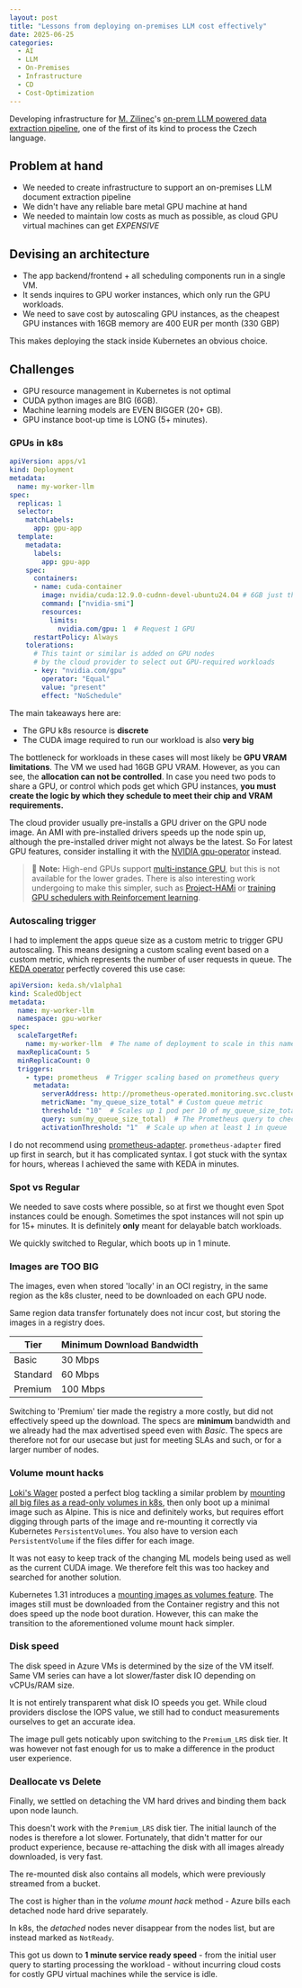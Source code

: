 ```yaml
---
layout: post
title: "Lessons from deploying on-premises LLM cost effectively"
date: 2025-06-25
categories:
  - AI
  - LLM
  - On-Premises
  - Infrastructure
  - CD
  - Cost-Optimization
---
```


Developing infrastructure for [M. Zilinec](https://linkedin.com/in/matus-zilinec)'s [on-prem LLM powered data extraction pipeline](https://pactus.ai/),
one of the first of its kind to process the Czech language.

## Problem at hand

- We needed to create infrastructure to support an on-premises LLM document extraction pipeline
- We didn't have any reliable bare metal GPU machine at hand
- We needed to maintain low costs as much as possible, as cloud GPU virtual machines can get *EXPENSIVE*

## Devising an architecture

- The app backend/frontend + all scheduling components run in a single VM.
- It sends inquires to GPU worker instances, which only run the GPU workloads.
- We need to save cost by autoscaling GPU instances, as the cheapest GPU instances with 16GB memory are 400 EUR per month (330 GBP)

This makes deploying the stack inside Kubernetes an obvious choice.

## Challenges

- GPU resource management in Kubernetes is not optimal
- CUDA python images are BIG (6GB).
- Machine learning models are EVEN BIGGER (20+ GB).
- GPU instance boot-up time is LONG (5+ minutes).

### GPUs in k8s

```yaml
apiVersion: apps/v1
kind: Deployment
metadata:
  name: my-worker-llm
spec:
  replicas: 1
  selector:
    matchLabels:
      app: gpu-app
  template:
    metadata:
      labels:
        app: gpu-app
    spec:
      containers:
      - name: cuda-container
        image: nvidia/cuda:12.9.0-cudnn-devel-ubuntu24.04 # 6GB just the image! +20GB ML models mounted
        command: ["nvidia-smi"]
        resources:
          limits:
            nvidia.com/gpu: 1  # Request 1 GPU
      restartPolicy: Always
    tolerations:
      # This taint or similar is added on GPU nodes
      # by the cloud provider to select out GPU-required workloads
      - key: "nvidia.com/gpu"
        operator: "Equal"
        value: "present"
        effect: "NoSchedule"
```

The main takeaways here are:

- The GPU k8s resource is **discrete**
- The CUDA image required to run our workload is also **very big**

The bottleneck for workloads in these cases will most likely be **GPU VRAM limitations**. The VM we used had 16GB GPU VRAM. However, as you can see, the **allocation can not be controlled**. In case you need two pods to share a GPU, or control which pods get which GPU instances, **you must create the logic by which they schedule to meet their chip and VRAM requirements.**

The cloud provider usually pre-installs a GPU driver on the GPU node image. An AMI with pre-installed drivers speeds up the node spin up, although the pre-installed driver might not always be the latest. So For latest GPU features, consider installing it with the [NVIDIA gpu-operator](https://github.com/NVIDIA/gpu-operator) instead.

> 📝 **Note:**
> High-end GPUs support [multi-instance GPU](https://docs.nvidia.com/datacenter/tesla/mig-user-guide/), but this is not available for the lower grades. There is also interesting work undergoing to make this simpler, such as [Project-HAMi](https://github.com/Project-HAMi/HAMi) or [training GPU schedulers with Reinforcement learning](https://www.youtube.com/watch?v=fzT6Ot_PTQ0).

### Autoscaling trigger

I had to implement the apps queue size as a custom metric to trigger GPU autoscaling.
This means designing a custom scaling event based on a custom metric, which represents the number of user requests in queue. The [KEDA operator](https://github.com/kedacore/keda) perfectly covered this use case:

```yaml
apiVersion: keda.sh/v1alpha1
kind: ScaledObject
metadata:
  name: my-worker-llm
  namespace: gpu-worker
spec:
  scaleTargetRef:
    name: my-worker-llm  # The name of deployment to scale in this namespace
  maxReplicaCount: 5
  minReplicaCount: 0
  triggers:
    - type: prometheus  # Trigger scaling based on prometheus query
      metadata:
        serverAddress: http://prometheus-operated.monitoring.svc.cluster.local:9090  # Prometheus address
        metricName: "my_queue_size_total" # Custom queue metric
        threshold: "10"  # Scales up 1 pod per 10 of my_queue_size_total
        query: sum(my_queue_size_total)  # The Prometheus query to check for the metric
        activationThreshold: "1"  # Scale up when at least 1 in queue
```

I do not recommend using [prometheus-adapter](https://github.com/kubernetes-sigs/prometheus-adapter).
`prometheus-adapter` fired up first in search, but it has complicated syntax. I got stuck with the syntax for hours, whereas I achieved the same with KEDA in minutes.

### Spot vs Regular

We needed to save costs where possible, so at first we thought even Spot instances could be enough.
Sometimes the spot instances will not spin up for 15+ minutes.  It is definitely **only** meant for delayable batch workloads.

We quickly switched to Regular, which boots up in 1 minute.

### Images are TOO BIG

The images, even when stored 'locally' in an OCI registry, in the same region as the k8s cluster,
need to be downloaded on each GPU node.

Same region data transfer fortunately does not incur cost, but storing the images in a registry does.

| Tier     | Minimum Download Bandwidth  |
|----------|-----------------------------|
| Basic    | 30 Mbps                     |
| Standard | 60 Mbps                     |
| Premium  | 100 Mbps                    |

Switching to 'Premium' tier made the registry a more costly, but did not effectively speed up the download.
The specs are **minimum** bandwidth and we already had the max advertised speed even with *Basic*. The specs are therefore not for our usecase but just for meeting SLAs and such, or for a larger number of nodes.

### Volume mount hacks

[Loki's Wager](https://lokiwager.github.io/about/) posted a perfect blog tackling a similar problem by [mounting all big files as a read-only volumes in k8s](https://lokiwager.github.io/posts/reduce-image-size), then only boot up a minimal image such as Alpine.
This is nice and definitely works, but requires effort digging through parts of the image and re-mounting it correctly via Kubernetes `PersistentVolumes`.
You also have to version each `PersistentVolume` if the files differ for each image.

It was not easy to keep track of the changing ML models being used as well as the current CUDA image. We therefore felt this was too hackey and searched for another solution.

Kubernetes 1.31 introduces a [mounting images as volumes feature](https://kubernetes.io/docs/tasks/configure-pod-container/image-volumes/). The images still must be downloaded from the Container registry and this not does speed up the node boot duration. However, this can make the transition to the aforementioned volume mount hack simpler.

### Disk speed

The disk speed in Azure VMs is determined by the size of the VM itself. Same VM series can have a lot slower/faster disk IO depending on vCPUs/RAM size.

It is not entirely transparent what disk IO speeds you get. While cloud providers disclose the IOPS value, we still had to conduct measurements ourselves to get an accurate idea.

The image pull gets noticably upon switching to the `Premium_LRS` disk tier. It was however not fast enough for us to make a difference in the product user experience.

### Deallocate vs Delete

Finally, we settled on detaching the VM hard drives and binding them back upon node launch.

This doesn't work with the `Premium_LRS` disk tier. The initial launch of the nodes is therefore a lot slower. Fortunately, that didn't matter for our product experience, because re-attaching the disk with all images already downloaded, is very fast.

The re-mounted disk also contains all models, which were previously streamed from a bucket.

The cost is higher than in the *volume mount hack* method - Azure bills each detached node hard drive separately.

In k8s, the *detached* nodes never disappear from the nodes list, but are instead marked as `NotReady`.

This got us down to **1 minute service ready speed** - from the initial user query to starting processing the workload - without incurring cloud costs for costly GPU virtual machines while the service is idle.

